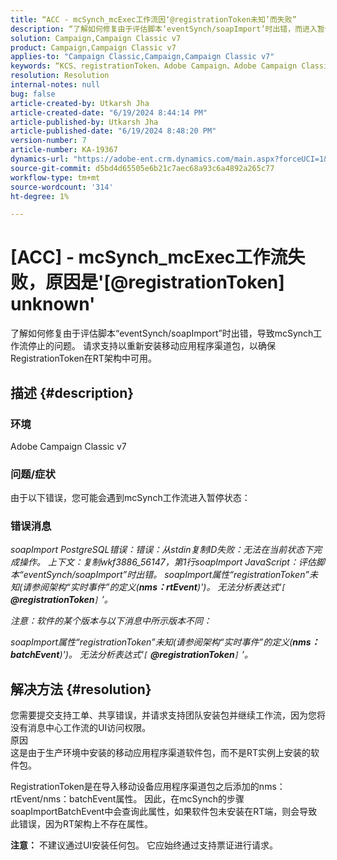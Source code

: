 ```yaml
---
title: “ACC - mcSynch_mcExec工作流因‘@registrationToken未知’而失败”
description: “了解如何修复由于评估脚本‘eventSynch/soapImport’时出错，而进入暂停状态的mcSynch工作流。”
solution: Campaign,Campaign Classic v7
product: Campaign,Campaign Classic v7
applies-to: "Campaign Classic,Campaign,Campaign Classic v7"
keywords: “KCS、registrationToken、Adobe Campaign、Adobe Campaign Classic、ACC、mcSynch_mcExec工作流失败，故障排除”
resolution: Resolution
internal-notes: null
bug: false
article-created-by: Utkarsh Jha
article-created-date: "6/19/2024 8:44:14 PM"
article-published-by: Utkarsh Jha
article-published-date: "6/19/2024 8:48:20 PM"
version-number: 7
article-number: KA-19367
dynamics-url: "https://adobe-ent.crm.dynamics.com/main.aspx?forceUCI=1&pagetype=entityrecord&etn=knowledgearticle&id=0d8709ac-7c2e-ef11-840a-00224809e160"
source-git-commit: d5bd4d65505e6b21c7aec68a93c6a4892a265c77
workflow-type: tm+mt
source-wordcount: '314'
ht-degree: 1%

---
```


# [ACC] - mcSynch_mcExec工作流失败，原因是&#39;[@registrationToken] unknown&#39;


了解如何修复由于评估脚本“eventSynch/soapImport”时出错，导致mcSynch工作流停止的问题。 请求支持以重新安装移动应用程序渠道包，以确保RegistrationToken在RT架构中可用。

## 描述 {#description}


### 环境

Adobe Campaign Classic v7

### 问题/症状

由于以下错误，您可能会遇到mcSynch工作流进入暂停状态：

### 错误消息

*soapImport PostgreSQL错误：错误：从stdin复制ID失败：无法在当前状态下完成操作。 上下文：复制wkf3886_56147，第1行soapImport JavaScript：评估脚本“eventSynch/soapImport”时出错。
soapImport属性“registrationToken”未知(请参阅架构“实时事件”的定义(<b>nms：rtEvent</b>)&#39;)。 无法分析表达式&#39;`[` <b>@registrationToken</b>`]` ’。*

*注意：软件的某个版本与以下消息中所示版本不同：*

*soapImport属性“registrationToken”未知(请参阅架构“实时事件”的定义(<b>nms：batchEvent</b>)&#39;)。 无法分析表达式&#39;`[` <b>@registrationToken</b>`]` ’。*


## 解决方法 {#resolution}


您需要提交支持工单、共享错误，并请求支持团队安装包并继续工作流，因为您将没有消息中心工作流的UI访问权限。
<br>原因<br>
这是由于生产环境中安装的移动应用程序渠道软件包，而不是RT实例上安装的软件包。

RegistrationToken是在导入移动设备应用程序渠道包之后添加的nms：rtEvent/nms：batchEvent属性。 因此，在mcSynch的步骤soapImportBatchEvent中会查询此属性，如果软件包未安装在RT端，则会导致此错误，因为RT架构上不存在属性。

<b>注意：</b> 不建议通过UI安装任何包。 它应始终通过支持票证进行请求。
